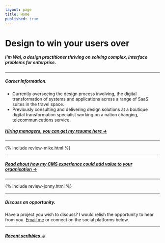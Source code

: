```yaml
---
layout: page
title: Home
published: true
---
```


# Design to win your users over


##### I'm Wai, a design practitioner thriving on solving complex, interface problems for enterprise.

---

##### Career Information.

- Currently overseeing the design process involving, the digital transformation of systems and applications across a range of SaaS suites in the travel space.
- Previously consulting and delivering design solutions at a boutique digital transformation specialist working on a nation changing, telecommunications service.

##### [Hiring managers, you can get my resume here &rarr;](/docs/WaiLawSeniorUIUXDesignerWebCV.pdf/)

---

{% include review-mike.html %}

---

##### [Read about how my CMS experience could add value to your organisation &rarr;](/wailaw-umbraco-certified-expert/)

---

{% include review-jonny.html %}

---

##### Discuss an opportunity.

Have a project you wish to discuss? I would relish the opportunity to hear from you. [Email me](mailto:hello@wailaw.me) or connect on the social platforms below.

---

##### [Recent scribbles &rarr;](/notes/)